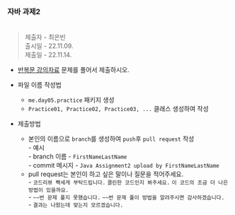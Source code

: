 <br/>

### 자바 과제2 <br/><br/>
> 제출자 - 최은빈    
> 출시일 - 22.11.09.  
> 제출일 - 22.11.14.    
    
- [반복문 강의자료](https://echoiing-fastcampus.notion.site/7d20f2d1f1d947548e41f8ce1040a753) 문제를 풀어서 제출하시오.  

- 파일 이름 작성법  
  - ````me.day05.practice```` 패키지 생성  
  - ````Practice01, Practice02, Practice03, ...````  클래스 생성하여 작성  
- 제출방법  
  - 본인의 이름으로 ````branch````를 생성하여 ````push````후 ````pull request```` 작성  
        - 예시  
            - branch 이름 - ````FirstNameLastName````  
            - commit 메시지 - ````Java Assignment2 upload by FirstNameLastName````  
  - pull request는 본인이 하고 싶은 말이나 질문을 적어주세요.  
        - ````코드리뷰 빡세게 부탁드립니다.```` ````클린한 코드인지 봐주세요.```` ````이 코드의 조금 더 나은 방법이 있을까요.````  
        - ````~~번 문제 풀지 못했습니다.```` ````~~번 문제 풀이 방법을 알려주시면 감사하겠습니다.````  
        - ````결과는 나왔는데 맞는지 모르겠습니다.````  
  
  
 <br/> 
